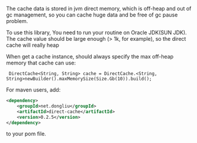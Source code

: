 The cache data is stored in jvm direct memory, which is off-heap and out of gc management, so you can cache huge data and be free of gc pause problem.

To use this library, You need to run your routine on Oracle JDK(SUN JDK). The cache value should be large enough (> 1k, for example), so the direct cache will really heap

When get a cache instance, should always specify the max off-heap memory that cache can use:
```
 DirectCache<String, String> cache = DirectCache.<String, String>newBuilder().maxMemorySize(Size.Gb(10)).build();
```

For maven users, add:
```xml
<dependency>
    <groupId>net.dongliu</groupId>
    <artifactId>direct-cache</artifactId>
    <version>0.2.5</version>
</dependency>
```
to your pom file.

